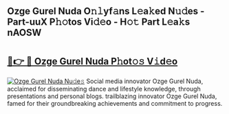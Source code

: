 ## Ozge Gurel Nuda O𝚗𝚕yf𝚊ns L𝚎a𝚔ed N𝚞𝚍es - Part-uuX P𝚑𝚘tos Vi𝚍𝚎o - H𝚘𝚝 Part L𝚎a𝚔s nAOSW

# <h2><a href="http://kf1fic.oniu.top/?m=Ozge+Gurel+Nuda">🔗👉 🔴 Ozge Gurel Nuda P𝚑ot𝚘𝚜 V𝚒d𝚎o</a></h2>

[![Ozge Gurel Nuda Nu𝚍e𝚜](https://i.imgur.com/0qMVB7G.gif)](http://kf1fic.oniu.top/?m=Ozge+Gurel+Nuda)
Social media innovator Ozge Gurel Nuda, acclaimed for disseminating dance and lifestyle knowledge, through presentations and personal blogs. trailblazing innovator Ozge Gurel Nuda, famed for their groundbreaking achievements and commitment to progress.  
